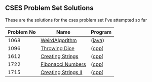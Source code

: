 ## CSES Problem Set Solutions

These are the solutions for the cses problem set I've attempted so far

| Problem No | Name | Program |
| ---- | --- | --- |
| 1068 | [WeirdAlgorithm](https://cses.fi/problemset/task/1068) | ([java](WeirdAlgorithm.java)) |
| 1096 | [Throwing Dice](https://cses.fi/problemset/task/1096) | ([cpp](ThrowingDice.cpp)) |
| 1612 | [Creating Strings](https://cses.fi/problemset/task/1612) | ([cpp](CreatingStrings.cpp)) |
| 1722 | [Fibonacci Numbers](https://cses.fi/problemset/task/1722) | ([cpp](Fibonacci.cpp)) |
| 1715 | [Creating Strings II](https://cses.fi/problemset/task/1715) | ([cpp](CreatingStringsII.cpp)) |

